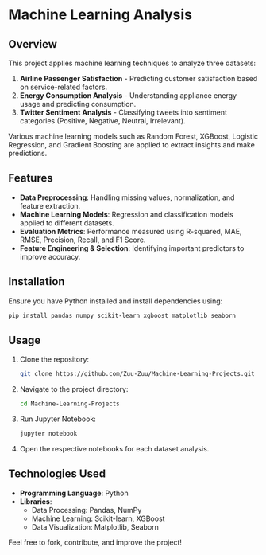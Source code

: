# Machine Learning Analysis

## Overview
This project applies machine learning techniques to analyze three datasets:
1. **Airline Passenger Satisfaction** - Predicting customer satisfaction based on service-related factors.
2. **Energy Consumption Analysis** - Understanding appliance energy usage and predicting consumption.
3. **Twitter Sentiment Analysis** - Classifying tweets into sentiment categories (Positive, Negative, Neutral, Irrelevant).

Various machine learning models such as Random Forest, XGBoost, Logistic Regression, and Gradient Boosting are applied to extract insights and make predictions.

## Features
- **Data Preprocessing**: Handling missing values, normalization, and feature extraction.
- **Machine Learning Models**: Regression and classification models applied to different datasets.
- **Evaluation Metrics**: Performance measured using R-squared, MAE, RMSE, Precision, Recall, and F1 Score.
- **Feature Engineering & Selection**: Identifying important predictors to improve accuracy.

## Installation
Ensure you have Python installed and install dependencies using:
```bash
pip install pandas numpy scikit-learn xgboost matplotlib seaborn
```

## Usage
1. Clone the repository:
   ```bash
   git clone https://github.com/Zuu-Zuu/Machine-Learning-Projects.git
   ```
2. Navigate to the project directory:
   ```bash
   cd Machine-Learning-Projects
   ```
3. Run Jupyter Notebook:
   ```bash
   jupyter notebook
   ```
4. Open the respective notebooks for each dataset analysis.

## Technologies Used
- **Programming Language**: Python
- **Libraries**:
  - Data Processing: Pandas, NumPy
  - Machine Learning: Scikit-learn, XGBoost
  - Data Visualization: Matplotlib, Seaborn

Feel free to fork, contribute, and improve the project!

